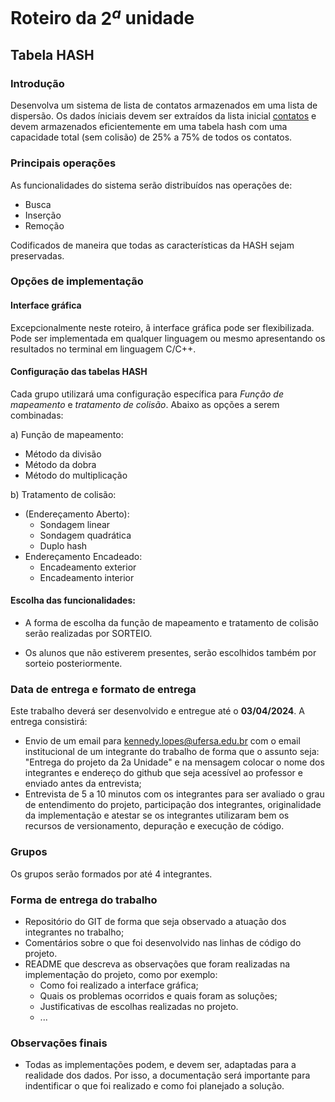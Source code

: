 # Roteiro da $2^a$ unidade
## Tabela HASH

### Introdução

Desenvolva um sistema de lista de contatos armazenados em uma lista de dispersão. Os dados íniciais devem ser extraídos da lista inicial [contatos](todosOscontatos.txt) e devem armazenados eficientemente em uma tabela hash com uma capacidade total (sem colisão) de $25\%$ a $75\%$ de todos os contatos.

### Principais operações

As funcionalidades do sistema serão distribuídos nas operações de:

+ Busca
+ Inserção
+ Remoção

Codificados de maneira que todas as características da HASH sejam preservadas.

### Opções de implementação

#### Interface gráfica

Excepcionalmente neste roteiro, ã interface gráfica pode ser flexibilizada. Pode ser implementada em qualquer linguagem ou mesmo apresentando os resultados no terminal em linguagem C/C++.

#### Configuração das tabelas HASH

Cada grupo utilizará uma configuração específica para *Função de mapeamento* e *tratamento de colisão*. Abaixo as opções a serem combinadas:

a) Função de mapeamento:
+ Método da divisão
+ Método da dobra
+ Método do multiplicação

b) Tratamento de colisão:
+ (Endereçamento Aberto):
    + Sondagem linear
    + Sondagem quadrática
    + Duplo hash
+ Endereçamento Encadeado:
    + Encadeamento exterior
    + Encadeamento interior


#### Escolha das funcionalidades:

+ A forma de escolha da função de mapeamento e tratamento de colisão serão realizadas por SORTEIO.

+ Os alunos que não estiverem presentes, serão escolhidos também por sorteio posteriormente.


### Data de entrega e formato de entrega

Este trabalho deverá ser desenvolvido e entregue até o **03/04/2024**. A entrega consistirá:

+ Envio de um email para kennedy.lopes@ufersa.edu.br com o email institucional de um integrante do trabalho de forma que o assunto seja: "Entrega do projeto da 2a Unidade" e na mensagem colocar o nome dos integrantes e endereço do github que seja acessível ao professor e enviado antes da entrevista;
+ Entrevista de 5 a 10 minutos com os integrantes para ser avaliado o grau de entendimento do projeto, participação dos integrantes, originalidade da implementação e atestar se os integrantes utilizaram bem os recursos de versionamento, depuração e execução de código.

### Grupos

Os grupos serão formados por até 4 integrantes.

### Forma de entrega do trabalho

+ Repositório do GIT de forma que seja observado a atuação dos integrantes no trabalho;
+ Comentários sobre o que foi desenvolvido nas linhas de código do projeto.
+ README que descreva as observações que foram realizadas na implementação do projeto, como por exemplo:
    + Como foi realizado a interface gráfica;
    + Quais os problemas ocorridos e quais foram as soluções;
    + Justificativas de escolhas realizadas no projeto.
    + ...

### Observações finais

+ Todas as implementações podem, e devem ser, adaptadas para a realidade dos dados. Por isso, a documentação será importante para indentificar o que foi realizado e como foi planejado a solução.


